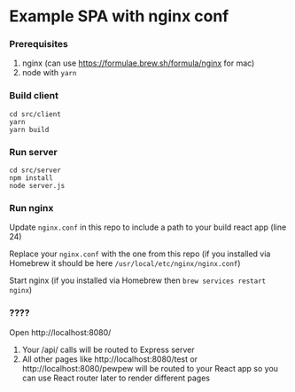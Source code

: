 # Example SPA with nginx conf

### Prerequisites

1. nginx (can use https://formulae.brew.sh/formula/nginx for mac)
2. node with `yarn`

### Build client

```
cd src/client
yarn
yarn build
```

### Run server 

```
cd src/server
npm install
node server.js
```

### Run nginx 

Update `nginx.conf` in this repo to include a path to your
build react app (line 24) 

Replace your `nginx.conf` with the one from this repo 
(if you installed via Homebrew it should be here `/usr/local/etc/nginx/nginx.conf`)

Start nginx (if you installed via Homebrew then `brew services restart nginx`)

### ????

Open http://localhost:8080/

1. Your /api/ calls will be routed to Express server
2. All other pages like http://localhost:8080/test or http://localhost:8080/pewpew 
will be routed to your React app so you can use React router later to render different pages


